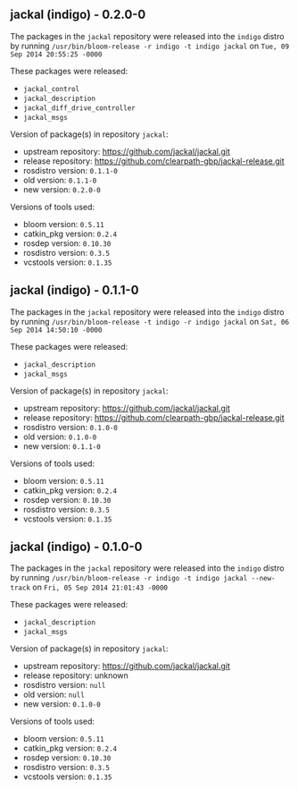 ## jackal (indigo) - 0.2.0-0

The packages in the `jackal` repository were released into the `indigo` distro by running `/usr/bin/bloom-release -r indigo -t indigo jackal` on `Tue, 09 Sep 2014 20:55:25 -0000`

These packages were released:
- `jackal_control`
- `jackal_description`
- `jackal_diff_drive_controller`
- `jackal_msgs`

Version of package(s) in repository `jackal`:
- upstream repository: https://github.com/jackal/jackal.git
- release repository: https://github.com/clearpath-gbp/jackal-release.git
- rosdistro version: `0.1.1-0`
- old version: `0.1.1-0`
- new version: `0.2.0-0`

Versions of tools used:
- bloom version: `0.5.11`
- catkin_pkg version: `0.2.4`
- rosdep version: `0.10.30`
- rosdistro version: `0.3.5`
- vcstools version: `0.1.35`


## jackal (indigo) - 0.1.1-0

The packages in the `jackal` repository were released into the `indigo` distro by running `/usr/bin/bloom-release -t indigo -r indigo jackal` on `Sat, 06 Sep 2014 14:50:10 -0000`

These packages were released:
- `jackal_description`
- `jackal_msgs`

Version of package(s) in repository `jackal`:
- upstream repository: https://github.com/jackal/jackal.git
- release repository: https://github.com/clearpath-gbp/jackal-release.git
- rosdistro version: `0.1.0-0`
- old version: `0.1.0-0`
- new version: `0.1.1-0`

Versions of tools used:
- bloom version: `0.5.11`
- catkin_pkg version: `0.2.4`
- rosdep version: `0.10.30`
- rosdistro version: `0.3.5`
- vcstools version: `0.1.35`


## jackal (indigo) - 0.1.0-0

The packages in the `jackal` repository were released into the `indigo` distro by running `/usr/bin/bloom-release -r indigo -t indigo jackal --new-track` on `Fri, 05 Sep 2014 21:01:43 -0000`

These packages were released:
- `jackal_description`
- `jackal_msgs`

Version of package(s) in repository `jackal`:
- upstream repository: https://github.com/jackal/jackal.git
- release repository: unknown
- rosdistro version: `null`
- old version: `null`
- new version: `0.1.0-0`

Versions of tools used:
- bloom version: `0.5.11`
- catkin_pkg version: `0.2.4`
- rosdep version: `0.10.30`
- rosdistro version: `0.3.5`
- vcstools version: `0.1.35`


